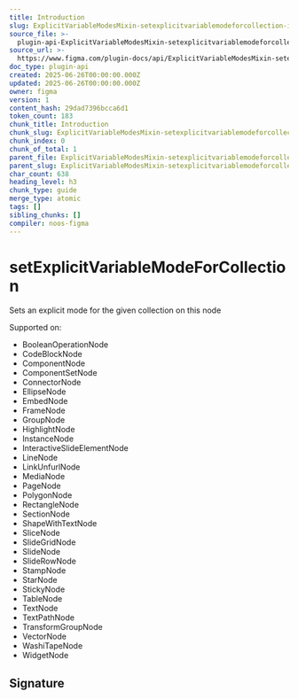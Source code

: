 ```yaml
---
title: Introduction
slug: ExplicitVariableModesMixin-setexplicitvariablemodeforcollection-introduction
source_file: >-
  plugin-api-ExplicitVariableModesMixin-setexplicitvariablemodeforcollection.html
source_url: >-
  https://www.figma.com/plugin-docs/api/ExplicitVariableModesMixin-setexplicitvariablemodeforcollection/
doc_type: plugin-api
created: 2025-06-26T00:00:00.000Z
updated: 2025-06-26T00:00:00.000Z
owner: figma
version: 1
content_hash: 29dad7396bcca6d1
token_count: 183
chunk_title: Introduction
chunk_slug: ExplicitVariableModesMixin-setexplicitvariablemodeforcollection-introduction
chunk_index: 0
chunk_of_total: 1
parent_file: ExplicitVariableModesMixin-setexplicitvariablemodeforcollection.md
parent_slug: ExplicitVariableModesMixin-setexplicitvariablemodeforcollection
char_count: 638
heading_level: h3
chunk_type: guide
merge_type: atomic
tags: []
sibling_chunks: []
compiler: noos-figma
---
```


# setExplicitVariableModeForCollection

Sets an explicit mode for the given collection on this node

 Supported on:

- BooleanOperationNode
- CodeBlockNode
- ComponentNode
- ComponentSetNode
- ConnectorNode
- EllipseNode
- EmbedNode
- FrameNode
- GroupNode
- HighlightNode
- InstanceNode
- InteractiveSlideElementNode
- LineNode
- LinkUnfurlNode
- MediaNode
- PageNode
- PolygonNode
- RectangleNode
- SectionNode
- ShapeWithTextNode
- SliceNode
- SlideGridNode
- SlideNode
- SlideRowNode
- StampNode
- StarNode
- StickyNode
- TableNode
- TextNode
- TextPathNode
- TransformGroupNode
- VectorNode
- WashiTapeNode
- WidgetNode

## Signature
